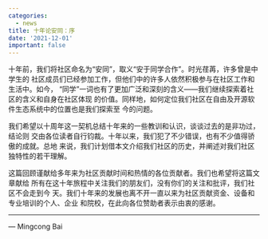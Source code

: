 ```yaml
---
categories:
  - news
title: 十年论安同：序
date: '2021-12-01'
important: false
---
```


十年前，我们将社区命名为“安同”，取义“安于同学合作”。时光荏苒，许多曾是中学生的
社区成员们已经参加工作，但他们中的许多人依然积极参与在社区工作和生活中。如今，
“同学”一词也有了更加广泛和深刻的含义——我们继续探索着社区的含义和自身在社区体现
的价值。同样地，如何定位我们社区在自由及开源软件生态系统中的位置也是我们探索至
今的问题。

我们希望以十周年这一契机总结十年来的一些教训和认识，谈谈过去的是非功过，结论则
交由各位读者自行钧裁。十年以来，我们犯了不少错误，也有不少值得骄傲的成就。总地
来说，我们计划借本文介绍我们社区的历史，并阐述对我们社区独特性的若干理解。

这篇回顾谨献给多年来为社区贡献时间和热情的各位贡献者。我们也希望将这篇文章献给
所有在这十年旅程中关注我们的朋友们，没有你们的关注和批评，我们社区不会走到今
天。我们十年来的发展也离不开一直以来为社区贡献资金、设备和专业培训的个人、企业
和院校，在此向各位赞助者表示由衷的感谢。


----

— Mingcong Bai
